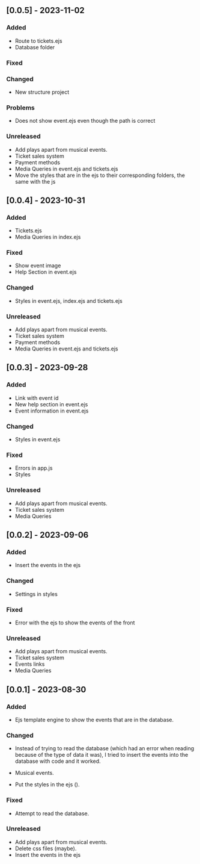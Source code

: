 ## [0.0.5] - 2023-11-02

### Added

- Route to tickets.ejs
- Database folder

### Fixed

### Changed

- New structure project

### Problems

- Does not show event.ejs even though the path is correct

### Unreleased

- Add plays apart from musical events.
- Ticket sales system
- Payment methods
- Media Queries in event.ejs and tickets.ejs
- Move the styles that are in the ejs to their corresponding folders, the same with the js

## [0.0.4] - 2023-10-31

### Added

- Tickets.ejs
- Media Queries in index.ejs

### Fixed

- Show event image
- Help Section in event.ejs

### Changed

- Styles in event.ejs, index.ejs and tickets.ejs

### Unreleased

- Add plays apart from musical events.
- Ticket sales system
- Payment methods
- Media Queries in event.ejs and tickets.ejs

## [0.0.3] - 2023-09-28

### Added

- Link with event id
- New help section in event.ejs
- Event information in event.ejs

### Changed

- Styles in event.ejs

### Fixed

- Errors in app.js
- Styles

### Unreleased

- Add plays apart from musical events.
- Ticket sales system
- Media Queries

## [0.0.2] - 2023-09-06

### Added

- Insert the events in the ejs

### Changed

- Settings in styles

### Fixed

- Error with the ejs to show the events of the front

### Unreleased

- Add plays apart from musical events.
- Ticket sales system
- Events links
- Media Queries

## [0.0.1] - 2023-08-30

### Added

- Ejs template engine to show the events that are in the database.

### Changed

- Instead of trying to read the database (which had an error when reading because of the type of data it was), I tried to insert the events into the database with code and it worked.

- Musical events.

- Put the styles in the ejs (<styles>).

### Fixed

- Attempt to read the database.

### Unreleased

- Add plays apart from musical events.
- Delete css files (maybe).
- Insert the events in the ejs
